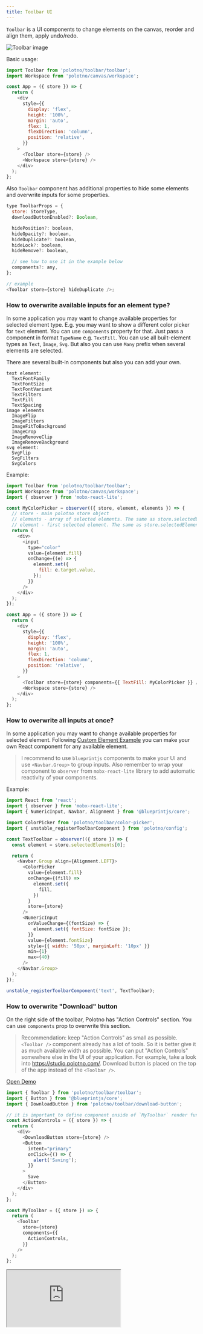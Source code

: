 ```yaml
---
title: Toolbar UI
---
```


`Toolbar` is a UI components to change elements on the canvas, reorder and align them, apply undo/redo.

![Toolbar image](/img/toolbar.png)

Basic usage:

```js
import Toolbar from 'polotno/toolbar/toolbar';
import Workspace from 'polotno/canvas/workspace';

const App = ({ store }) => {
  return (
    <div
      style={{
        display: 'flex',
        height: '100%',
        margin: 'auto',
        flex: 1,
        flexDirection: 'column',
        position: 'relative',
      }}
    >
      <Toolbar store={store} />
      <Workspace store={store} />
    </div>
  );
};
```

Also `Toolbar` component has additional properties to hide some elements and overwrite inputs for some properties.

```js
type ToolbarProps = {
  store: StoreType,
  downloadButtonEnabled?: Boolean,

  hidePosition?: boolean,
  hideOpacity?: boolean,
  hideDuplicate?: boolean,
  hideLock?: boolean,
  hideRemove?: boolean,

  // see how to use it in the example below
  components?: any,
};

// example
<Toolbar store={store} hideDuplicate />;
```

### How to overwrite available inputs for an element type?

In some application you may want to change available properties for selected element type. E.g. you may want to show a different color picker for `text` element. You can use `components` property for that. Just pass a component in format `TypeName` e.g. `TextFill`. You can use all built-element types as `Text`, `Image`, `Svg`. But also you can use `Many` prefix when several elements are selected.

There are several built-in components but also you can add your own.

```
text element:
  TextFontFamily
  TextFontSize
  TextFontVariant
  TextFilters
  TextFill
  TextSpacing
image elements
  ImageFlip
  ImageFilters
  ImageFitToBackground
  ImageCrop
  ImageRemoveClip
  ImageRemoveBackground
svg element:
  SvgFlip
  SvgFilters
  SvgColors
```

Example:

```js
import Toolbar from 'polotno/toolbar/toolbar';
import Workspace from 'polotno/canvas/workspace';
import { observer } from 'mobx-react-lite';

const MyColorPicker = observer(({ store, element, elements }) => {
  // store - main polotno store object
  // elements - array of selected elements. The same as store.selectedElements
  // element - first selected element. The same as store.selectedElements[0]
  return (
    <div>
      <input
        type="color"
        value={element.fill}
        onChange={(e) => {
          element.set({
            fill: e.target.value,
          });
        }}
      />
    </div>
  );
});

const App = ({ store }) => {
  return (
    <div
      style={{
        display: 'flex',
        height: '100%',
        margin: 'auto',
        flex: 1,
        flexDirection: 'column',
        position: 'relative',
      }}
    >
      <Toolbar store={store} components={{ TextFill: MyColorPicker }} />
      <Workspace store={store} />
    </div>
  );
};
```

### How to overwrite all inputs at once?

In some application you may want to change available properties for selected element. Following [Custom Element Example](/docs/custom-element) you can make your own React component for any available element.

> I recommend to use `blueprintjs` components to make your UI and use `<Navbar.Group>` to group inputs. Also remember to wrap your component to `observer` from `mobx-react-lite` library to add automatic reactivity of your components.

Example:

```js
import React from 'react';
import { observer } from 'mobx-react-lite';
import { NumericInput, Navbar, Alignment } from '@blueprintjs/core';

import ColorPicker from 'polotno/toolbar/color-picker';
import { unstable_registerToolbarComponent } from 'polotno/config';

const TextToolbar = observer(({ store }) => {
  const element = store.selectedElements[0];

  return (
    <Navbar.Group align={Alignment.LEFT}>
      <ColorPicker
        value={element.fill}
        onChange={(fill) =>
          element.set({
            fill,
          })
        }
        store={store}
      />
      <NumericInput
        onValueChange={(fontSize) => {
          element.set({ fontSize: fontSize });
        }}
        value={element.fontSize}
        style={{ width: '50px', marginLeft: '10px' }}
        min={1}
        max={40}
      />
    </Navbar.Group>
  );
});

unstable_registerToolbarComponent('text', TextToolbar);
```

### How to overwrite "Download" button

On the right side of the toolbar, Polotno has "Action Controls" section. You can use `components` prop to overwrite this section.

> Recommendation: keep "Action Controls" as small as possible. `<Toolbar />` component already has a lot of tools. So it is better give it as much available width as possible. You can put "Action Controls" somewhere else in the UI of your application. For example, take a look into https://studio.polotno.com/. Download button is placed on the top of the app instead of the `<Toolbar />`.

<p><a className="button button--primary" href="https://codesandbox.io/s/github/polotno-project/polotno-site/tree/source/examples/polotno-toolbar-actions" target="_blank">Open Demo</a></p>

```js
import { Toolbar } from 'polotno/toolbar/toolbar';
import { Button } from '@blueprintjs/core';
import { DownloadButton } from 'polotno/toolbar/download-button';

// it is important to define component onside of `MyToolbar` render function
const ActionControls = ({ store }) => {
  return (
    <div>
      <DownloadButton store={store} />
      <Button
        intent="primary"
        onClick={() => {
          alert('Saving');
        }}
      >
        Save
      </Button>
    </div>
  );
};

const MyToolbar = ({ store }) => {
  return (
    <Toolbar
      store={store}
      components={{
        ActionControls,
      }}
    />
  );
};
```

<iframe
    src="https://codesandbox.io/embed/github/polotno-project/polotno-site/tree/source/examples/polotno-toolbar-actions?fontsize=14&hidenavigation=1&theme=dark&view=preview"
    style={{
      width: '100%',
      height: '700px',
      border: 0,
      overflow: 'hidden',
    }}
    title="Polotno demo"
    allow="geolocation; microphone; camera; midi; vr; accelerometer; gyroscope; payment; ambient-light-sensor; encrypted-media; usb"
    sandbox="allow-modals allow-forms allow-popups allow-scripts allow-same-origin allow-downloads"
  ></iframe>
